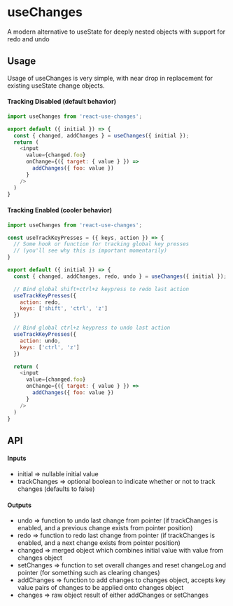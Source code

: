 # useChanges

A modern alternative to useState for deeply nested objects with support for redo and undo

## Usage

Usage of useChanges is very simple, with near drop in replacement for existing useState change objects.

#### Tracking Disabled (default behavior)
```js
import useChanges from 'react-use-changes';

export default ({ initial }) => {
  const { changed, addChanges } = useChanges({ initial });
  return (
    <input 
      value={changed.foo} 
      onChange={({ target: { value } }) => 
        addChanges({ foo: value })
      } 
    />
  )
}
```

#### Tracking Enabled (cooler behavior)
```js
import useChanges from 'react-use-changes';

const useTrackKeyPresses = ({ keys, action }) => {
  // Some hook or function for tracking global key presses
  // (you'll see why this is important momentarily)
}

export default ({ initial }) => {
  const { changed, addChanges, redo, undo } = useChanges({ initial });

  // Bind global shift+ctrl+z keypress to redo last action
  useTrackKeyPresses({
    action: redo,
    keys: ['shift', 'ctrl', 'z']
  })

  // Bind global ctrl+z keypress to undo last action
  useTrackKeyPresses({
    action: undo,
    keys: ['ctrl', 'z']
  })

  return (
    <input 
      value={changed.foo} 
      onChange={({ target: { value } }) => 
        addChanges({ foo: value })
      } 
    />
  )
}
```

## API

#### Inputs

- initial => nullable initial value
- trackChanges => optional boolean to indicate whether or not to track changes (defaults to false)

#### Outputs

- undo => function to undo last change from pointer (if trackChanges is enabled, and a previous change exists from pointer position)
- redo => function to redo last change from pointer (if trackChanges is enabled, and a next change exists from pointer position)
- changed => merged object which combines initial value with value from changes object
- setChanges => function to set overall changes and reset changeLog and pointer (for something such as clearing changes)
- addChanges => function to add changes to changes object, accepts key value pairs of changes to be applied onto changes object
- changes => raw object result of either addChanges or setChanges
